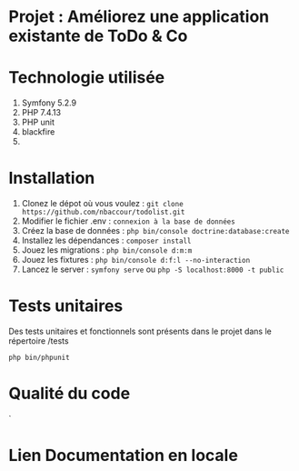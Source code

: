# Projet : Améliorez une application existante de ToDo & Co


# Technologie utilisée

1. Symfony 5.2.9
2. PHP 7.4.13
3. PHP unit
4. blackfire
5. 

# Installation

1. Clonez le dépot où vous voulez : `git clone https://github.com/nbaccour/todolist.git`
2. Modifier le fichier .env : `connexion à la base de données`
3. Créez la base de données : `php bin/console doctrine:database:create`
4. Installez les dépendances : `composer install`
5. Jouez les migrations : `php bin/console d:m:m`
6. Jouez les fixtures : `php bin/console d:f:l --no-interaction`
7. Lancez le server : `symfony serve` ou `php -S localhost:8000 -t public`

# Tests unitaires

Des tests unitaires et fonctionnels sont présents dans le projet dans le répertoire /tests 

`php bin/phpunit`

# Qualité du code
`

# Lien Documentation en locale



